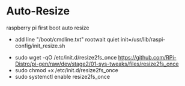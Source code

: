# Auto-Resize
raspberry pi first boot auto resize


- add line "/boot/cmdline.txt" 
 rootwait quiet init=/usr/lib/raspi-config/init_resize.sh

* sudo wget -qO /etc/init.d/resize2fs_once https://github.com/RPi-Distro/pi-gen/raw/dev/stage2/01-sys-tweaks/files/resize2fs_once
* sudo chmod +x /etc/init.d/resize2fs_once
* sudo systemctl enable resize2fs_once

